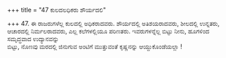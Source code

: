 +++
title = "47 ಕುಲದಲಧಿಕರು ಶೌರ್ಯದಲಿ"

+++
47. ಈ ರಾಜರುಗಳೆಲ್ಲ ಕುಲದಲ್ಲಿ ಅಧಿಕರಾದವರು. ಶೌರ್ಯದಲ್ಲಿ ಅತಿಶಯರಾದವರು, ಶೀಲದಲ್ಲಿ ಉನ್ನತರು, ಆಚಾರದಲ್ಲಿ ನಿರ್ಮಲರಾದವರು, ಎಲ್ಲ ಕಲೆಗಳಲ್ಲಿಯೂ ಪರಿಣತರು. ಇವರುಗಳನ್ನೆಲ್ಲ ಬಿಟ್ಟು ನೀನು, ಹೂಗಳಿಂದ ಸಮೃದ್ಧವಾದ ಉದ್ಯಾನವನ್ನು   
ಬಿಟ್ಟು, ನೊಣವು ಮರದಲ್ಲಿ ಜಿನುಗುವ ಅಂಟಿಗೆ ಮುತ್ತುವಂತೆ ಕೃಷ್ಣನನ್ನು ಆಯ್ದುಕೊಂಡೆಯಲ್ಲಾ !